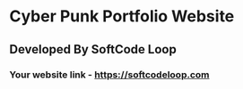 # Cyber Punk Portfolio Website

## Developed By SoftCode Loop

### Your website link - https://softcodeloop.com